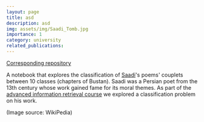 ```yaml
---
layout: page
title: asd
description: asd
img: assets/img/Saadi_Tomb.jpg
importance: 1
category: university
related_publications:
---
```


[Corresponding repository](https://github.com/Arman5592/Saadi-Bustan-Classification)

A notebook that explores the classification of [Saadi](https://en.wikipedia.org/wiki/Saadi_Shirazi)'s poems' couplets between 10 classes (chapters of Bustan). Saadi was a Persian poet from the 13th century whose work gained fame for its moral themes. As part of the [advanced information retrieval course](https://language.ml/) we explored a classification problem on his work.

(Image source: WikiPedia)
